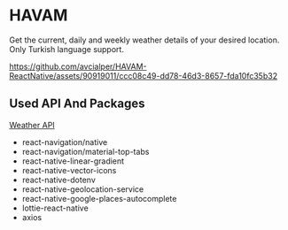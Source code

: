 # HAVAM
Get the current, daily and weekly weather details of your desired location.<br/>
Only Turkish language support.

https://github.com/avcialper/HAVAM-ReactNative/assets/90919011/ccc08c49-dd78-46d3-8657-fda10fc35b32


## Used API And Packages
[Weather API](https://www.weatherapi.com/)
- react-navigation/native
- react-navigation/material-top-tabs
- react-native-linear-gradient
- react-native-vector-icons
- react-native-dotenv
- react-native-geolocation-service
- react-native-google-places-autocomplete 
- lottie-react-native
- axios